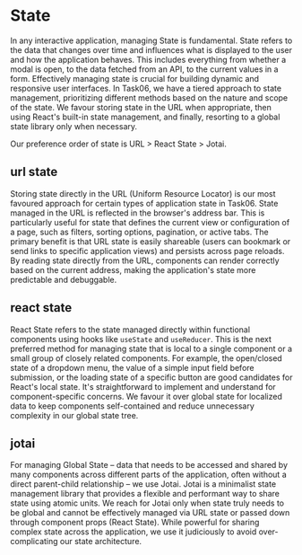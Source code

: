 # State

In any interactive application, managing State is fundamental. State refers to the data that changes over time and influences what is displayed to the user and how the application behaves. This includes everything from whether a modal is open, to the data fetched from an API, to the current values in a form. Effectively managing state is crucial for building dynamic and responsive user interfaces. In Task06, we have a tiered approach to state management, prioritizing different methods based on the nature and scope of the state. We favour storing state in the URL when appropriate, then using React's built-in state management, and finally, resorting to a global state library only when necessary.

Our preference order of state is URL > React State > Jotai.

## url state

Storing state directly in the URL (Uniform Resource Locator) is our most favoured approach for certain types of application state in Task06. State managed in the URL is reflected in the browser's address bar. This is particularly useful for state that defines the current view or configuration of a page, such as filters, sorting options, pagination, or active tabs. The primary benefit is that URL state is easily shareable (users can bookmark or send links to specific application views) and persists across page reloads. By reading state directly from the URL, components can render correctly based on the current address, making the application's state more predictable and debuggable.

## react state

React State refers to the state managed directly within functional components using hooks like `useState` and `useReducer`. This is the next preferred method for managing state that is local to a single component or a small group of closely related components. For example, the open/closed state of a dropdown menu, the value of a simple input field before submission, or the loading state of a specific button are good candidates for React's local state. It's straightforward to implement and understand for component-specific concerns. We favour it over global state for localized data to keep components self-contained and reduce unnecessary complexity in our global state tree.

## jotai

For managing Global State – data that needs to be accessed and shared by many components across different parts of the application, often without a direct parent-child relationship – we use Jotai. Jotai is a minimalist state management library that provides a flexible and performant way to share state using atomic units. We reach for Jotai only when state truly needs to be global and cannot be effectively managed via URL state or passed down through component props (React State). While powerful for sharing complex state across the application, we use it judiciously to avoid over-complicating our state architecture.
